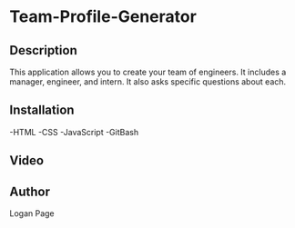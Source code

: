 # Team-Profile-Generator

## Description
This application allows you to create your team of engineers. It includes a manager, engineer, and intern. It also asks specific questions about each.

## Installation
-HTML
-CSS
-JavaScript
-GitBash

## Video

## Author
Logan Page
